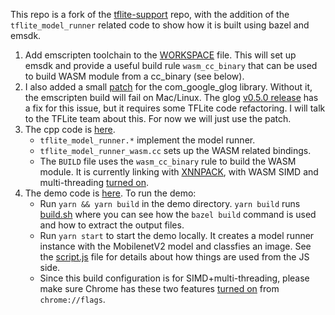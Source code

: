 This repo is a fork of the
[tflite-support](https://github.com/tensorflow/tflite-support) repo, with the
addition of the `tflite_model_runner` related code to show how it is built
using bazel and emsdk.

1. Add emscripten toolchain to the
   [WORKSPACE](https://github.com/jinjingforever/tflite-support/blob/master/WORKSPACE#L436-L449)
   file. This will set up emsdk and provide a useful build rule `wasm_cc_binary`
   that can be used to build WASM module from a cc_binary (see below).
2. I also added a small
   [patch](https://github.com/jinjingforever/tflite-support/blob/master/WORKSPACE#L169-L170)
   for the com_google_glog library. Without it, the emscripten build will fail
   on Mac/Linux. The glog
   [v0.5.0 release](https://github.com/google/glog/releases/tag/v0.5.0) has a
   fix for this issue, but it requires some TFLite code refactoring. I will talk
   to the TFLite team about this. For now we will just use the patch.
3. The cpp code is
   [here](https://github.com/jinjingforever/tflite-support/tree/master/tensorflow_lite_support/web/tflite_model_runner/cc).
   - `tflite_model_runner.*` implement the model runner.
   - `tflite_model_runner_wasm.cc` sets up the WASM related bindings.
   - The `BUILD` file uses the `wasm_cc_binary` rule to build the WASM module.
     It is currently linking with
     [XNNPACK](https://github.com/jinjingforever/tflite-support/blob/master/tensorflow_lite_support/web/tflite_model_runner/cc/BUILD#L57), with WASM
     SIMD and multi-threading
     [turned on](https://github.com/jinjingforever/tflite-support/blob/master/tensorflow_lite_support/web/tflite_model_runner/cc/BUILD#L65-L66).
4. The demo code is
   [here](https://github.com/jinjingforever/tflite-support/tree/master/tensorflow_lite_support/web/tflite_model_runner/demo). To run the demo:
   - Run `yarn && yarn build` in the demo directory. `yarn build` runs
     [build.sh](https://github.com/jinjingforever/tflite-support/blob/master/tensorflow_lite_support/web/tflite_model_runner/demo/build.sh)
     where you can see how the `bazel build` command is used and how to extract
     the output files.
   - Run `yarn start` to start the demo locally. It creates a model runner
     instance with the MobilenetV2 model and classfies an image. See the
     [script.js](https://github.com/jinjingforever/tflite-support/blob/master/tensorflow_lite_support/web/tflite_model_runner/demo/src/script.js) file
     for details about how things are used from the JS side.
   - Since this build configuration is for SIMD+multi-threading, please make
     sure Chrome has these two features
     [turned on](https://drive.google.com/file/d/13hqGwBOTJFoqMQVUAn_tiYp-uqQN_NUq/view?usp=sharing)
     from `chrome://flags`.
